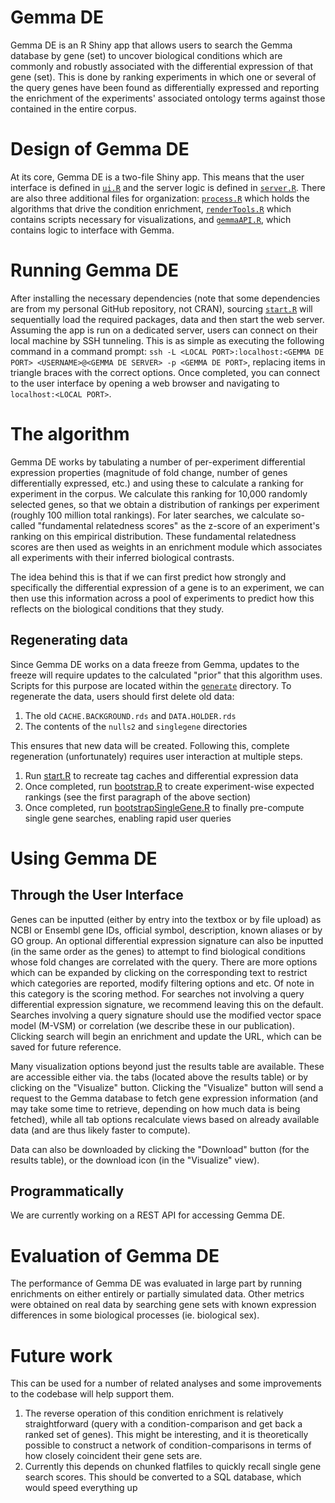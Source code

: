 # Gemma DE
Gemma DE is an R Shiny app that allows users to search the Gemma database by gene (set) to uncover biological conditions which are commonly and robustly associated with the differential expression of that gene (set). This is done by ranking experiments in which one or several of the query genes have been found as differentially expressed and reporting the enrichment of the experiments' associated ontology terms against those contained in the entire corpus.

# Design of Gemma DE
At its core, Gemma DE is a two-file Shiny app. This means that the user interface is defined in [`ui.R`](main/ui.R) and the server logic is defined in [`server.R`](main/server.R). There are also three additional files for organization: [`process.R`](main/process.R) which holds the algorithms that drive the condition enrichment, [`renderTools.R`](main/renderTools.R) which contains scripts necessary for visualizations, and [`gemmaAPI.R`](main/gemmaAPI.R), which contains logic to interface with Gemma.

# Running Gemma DE
After installing the necessary dependencies (note that some dependencies are from my personal GitHub repository, not CRAN), sourcing [`start.R`](start.R) will sequentially load the required packages, data and then start the web server. Assuming the app is run on a dedicated server, users can connect on their local machine by SSH tunneling. This is as simple as executing the following command in a command prompt: `ssh -L <LOCAL PORT>:localhost:<GEMMA DE PORT> <USERNAME>@<GEMMA DE SERVER> -p <GEMMA DE PORT>`, replacing items in triangle braces with the correct options. Once completed, you can connect to the user interface by opening a web browser and navigating to `localhost:<LOCAL PORT>`.

# The algorithm
Gemma DE works by tabulating a number of per-experiment differential expression properties (magnitude of fold change, number of genes differentially expressed, etc.) and using these to calculate a ranking for experiment in the corpus. We calculate this ranking for 10,000 randomly selected genes, so that we obtain a distribution of rankings per experiment (roughly 100 million total rankings). For later searches, we calculate so-called "fundamental relatedness scores" as the z-score of an experiment's ranking on this empirical distribution. These fundamental relatedness scores are then used as weights in an enrichment module which associates all experiments with their inferred biological contrasts.

The idea behind this is that if we can first predict how strongly and specifically the differential expression of a gene is to an experiment, we can then use this information across a pool of experiments to predict how this reflects on the biological conditions that they study.

## Regenerating data
Since Gemma DE works on a data freeze from Gemma, updates to the freeze will require updates to the calculated "prior" that this algorithm uses. Scripts for this purpose are located within the [`generate`](generate) directory. To regenerate the data, users should first delete old data:
1. The old `CACHE.BACKGROUND.rds` and `DATA.HOLDER.rds`
2. The contents of the `nulls2` and `singlegene` directories

This ensures that new data will be created. Following this, complete regeneration (unfortunately) requires user interaction at multiple steps.
1. Run [start.R](start.R) to recreate tag caches and differential expression data
2. Once completed, run [bootstrap.R](generate/bootstrap.R) to create experiment-wise expected rankings (see the first paragraph of the above section)
3. Once completed, run [bootstrapSingleGene.R](generate/bootstrapSingleGene.R) to finally pre-compute single gene searches, enabling rapid user queries

# Using Gemma DE

## Through the User Interface
Genes can be inputted (either by entry into the textbox or by file upload) as NCBI or Ensembl gene IDs, official symbol, description, known aliases or by GO group. An optional differential expression signature can also be inputted (in the same order as the genes) to attempt to find biological conditions whose fold changes are correlated with the query. There are more options which can be expanded by clicking on the corresponding text to restrict which categories are reported, modify filtering options and etc. Of note in this category is the scoring method. For searches not involving a query differential expression signature, we recommend leaving this on the default. Searches involving a query signature should use the modified vector space model (M-VSM) or correlation (we describe these in our publication). Clicking search will begin an enrichment and update the URL, which can be saved for future reference.

Many visualization options beyond just the results table are available. These are accessible either via. the tabs (located above the results table) or by clicking on the "Visualize" button. Clicking the "Visualize" button will send a request to the Gemma database to fetch gene expression information (and may take some time to retrieve, depending on how much data is being fetched), while all tab options recalculate views based on already available data (and are thus likely faster to compute).

Data can also be downloaded by clicking the "Download" button (for the results table), or the download icon (in the "Visualize" view).

## Programmatically
We are currently working on a REST API for accessing Gemma DE.

# Evaluation of Gemma DE
The performance of Gemma DE was evaluated in large part by running enrichments on either entirely or partially simulated data. Other metrics were obtained on real data by searching gene sets with known expression differences in some biological processes (ie. biological sex).

# Future work
This can be used for a number of related analyses and some improvements to the codebase will help support them.

1. The reverse operation of this condition enrichment is relatively straightforward (query with a condition-comparison and get back a ranked set of genes). This might be interesting, and it is theoretically possible to construct a network of condition-comparisons in terms of how closely coincident their gene sets are.
2. Currently this depends on chunked flatfiles to quickly recall single gene search scores. This should be converted to a SQL database, which would speed everything up
